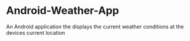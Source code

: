 # Android-Weather-App
An Android application the displays the current weather conditions at the devices current location
